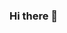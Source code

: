 ### Hi there 👋

<!--
**sakeeljawfer/sakeeljawfer** is a ✨ _special_ ✨ repository because its `README.md` (this file) appears on your GitHub profile.

Here are some ideas to get you started:

Hi there, I'm Sakeel jawfer - aka codeSTACKr 👋
Website Twitter Follow

I'm a  Developer, and DevOps Enthusiast!!
🌱 I’m currently learning everything 🤣
👯 I’m looking to collaborate with other content creators
🥅 2022 Goals: Contribute more projects
⚡ Fun fact: I love to draw and play guitar / drums


Languages and Tools:
Visual Studio Code HTML5 CSS3 Sass JavaScript React Gatsby GraphQL Node.js MySQL MongoDB Git GitHub Terminal


⚡ Recent GitHub Activity
⚡ GitHub Stats
